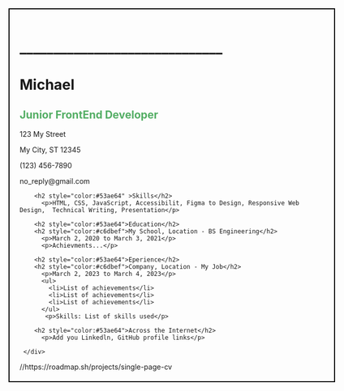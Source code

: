 <!DOCTYPE html>
<html>
 
  <div>
    <div style="border: 2px solid black; padding: 20px; width: 600px; margin: auto;">
      <h1>______________________________</h1>
      <h1>Michael</h1>
        <h2 style="color:#53ae64" >Junior FrontEnd Developer</h2>
          <p>123 My Street</p> 
          <p>My City, ST 12345</p>  
          <p>(123) 456-7890</p>
          <p>no_reply@gmail.com</p>

        <h2 style="color:#53ae64" >Skills</h2>
          <p>HTML, CSS, JavaScript, Accessibilit, Figma to Design, Responsive Web Design,  Technical Writing, Presentation</p>

        <h2 style="color:#53ae64">Education</h2>
        <h2 style="color:#c6dbef">My School, Location - BS Engineering</h2>
          <p>March 2, 2020 to March 3, 2021</p>
          <p>Achievments...</p>

        <h2 style="color:#53ae64">Eperience</h2>
        <h2 style="color:#c6dbef">Company, Location - My Job</h2>
          <p>March 2, 2023 to March 4, 2023</p>
          <ul>
            <li>List of achievements</li>
            <li>List of achievements</li>
            <li>List of achievements</li>
          </ul>
           <p>Skills: List of skills used</p> 
        
        <h2 style="color:#53ae64">Across the Internet</h2>
          <p>Add you Linkedln, GitHub profile links</p>
      
     </div>
</html>
//https://roadmap.sh/projects/single-page-cv
